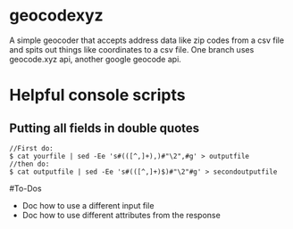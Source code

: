 # geocodexyz
A simple geocoder that accepts address data like zip codes from a csv file and spits out things like coordinates to a csv file.
One branch uses geocode.xyz api, another google geocode api.

# Helpful console scripts
## Putting all fields in double quotes
```shell script
//First do:
$ cat yourfile | sed -Ee 's#(([^,]+),)#"\2",#g' > outputfile
//then do:
$ cat outputfile | sed -Ee 's#(([^,]+)$)#"\2"#g' > secondoutputfile
```

#To-Dos
- Doc how to use a different input file
- Doc how to use different attributes from the response
